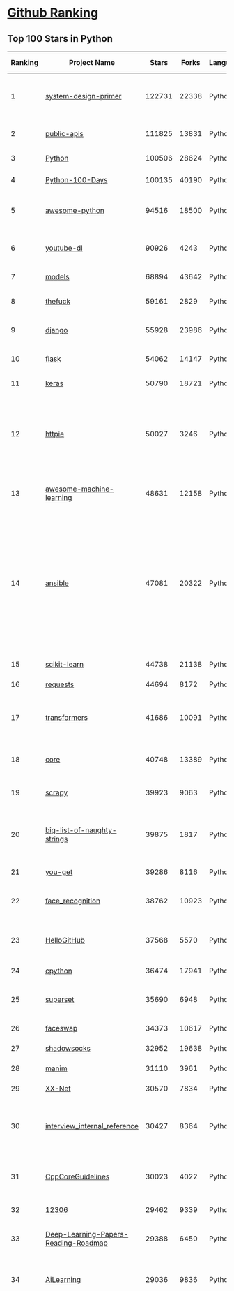 [Github Ranking](../README.md)
==========

## Top 100 Stars in Python

| Ranking | Project Name | Stars | Forks | Language | Open Issues | Description | Last Commit |
| ------- | ------------ | ----- | ----- | -------- | ----------- | ----------- | ----------- |
| 1 | [system-design-primer](https://github.com/donnemartin/system-design-primer) | 122731 | 22338 | Python | 179 | Learn how to design large-scale systems. Prep for the system design interview.  Includes Anki flashcards. | 2021-02-27T21:22:45Z |
| 2 | [public-apis](https://github.com/public-apis/public-apis) | 111825 | 13831 | Python | 258 | A collective list of free APIs for use in software and web development. | 2021-03-01T20:52:43Z |
| 3 | [Python](https://github.com/TheAlgorithms/Python) | 100506 | 28624 | Python | 49 | All Algorithms implemented in Python | 2021-03-03T01:02:57Z |
| 4 | [Python-100-Days](https://github.com/jackfrued/Python-100-Days) | 100135 | 40190 | Python | 540 | Python - 100天从新手到大师 | 2021-02-15T04:29:29Z |
| 5 | [awesome-python](https://github.com/vinta/awesome-python) | 94516 | 18500 | Python | 133 | A curated list of awesome Python frameworks, libraries, software and resources | 2021-02-25T14:54:19Z |
| 6 | [youtube-dl](https://github.com/ytdl-org/youtube-dl) | 90926 | 4243 | Python | 3937 | Command-line program to download videos from YouTube.com and other video sites | 2021-03-03T00:36:18Z |
| 7 | [models](https://github.com/tensorflow/models) | 68894 | 43642 | Python | 1096 | Models and examples built with TensorFlow | 2021-03-03T02:09:18Z |
| 8 | [thefuck](https://github.com/nvbn/thefuck) | 59161 | 2829 | Python | 251 | Magnificent app which corrects your previous console command. | 2021-02-22T22:00:17Z |
| 9 | [django](https://github.com/django/django) | 55928 | 23986 | Python | 164 | The Web framework for perfectionists with deadlines. | 2021-03-03T01:49:44Z |
| 10 | [flask](https://github.com/pallets/flask) | 54062 | 14147 | Python | 26 | The Python micro framework for building web applications. | 2021-03-01T15:25:16Z |
| 11 | [keras](https://github.com/keras-team/keras) | 50790 | 18721 | Python | 3218 | Deep Learning for humans | 2021-03-03T02:13:45Z |
| 12 | [httpie](https://github.com/httpie/httpie) | 50027 | 3246 | Python | 141 | As easy as /aitch-tee-tee-pie/ 🥧 Modern, user-friendly command-line HTTP client for the API era. JSON support, colors, sessions, downloads, plugins & more. https://twitter.com/httpie | 2021-02-27T16:54:56Z |
| 13 | [awesome-machine-learning](https://github.com/josephmisiti/awesome-machine-learning) | 48631 | 12158 | Python | 1 | A curated list of awesome Machine Learning frameworks, libraries and software. | 2021-02-28T17:15:04Z |
| 14 | [ansible](https://github.com/ansible/ansible) | 47081 | 20322 | Python | 1882 | Ansible is a radically simple IT automation platform that makes your applications and systems easier to deploy and maintain. Automate everything from code deployment to network configuration to cloud management, in a language that approaches plain English, using SSH, with no agents to install on remote systems. https://docs.ansible.com. | 2021-03-03T00:52:22Z |
| 15 | [scikit-learn](https://github.com/scikit-learn/scikit-learn) | 44738 | 21138 | Python | 2341 | scikit-learn: machine learning in Python | 2021-03-03T02:46:13Z |
| 16 | [requests](https://github.com/psf/requests) | 44694 | 8172 | Python | 316 | A simple, yet elegant HTTP library. | 2021-02-24T17:19:48Z |
| 17 | [transformers](https://github.com/huggingface/transformers) | 41686 | 10091 | Python | 715 | 🤗Transformers: State-of-the-art Natural Language Processing for Pytorch and TensorFlow 2.0. | 2021-03-03T02:57:41Z |
| 18 | [core](https://github.com/home-assistant/core) | 40748 | 13389 | Python | 1579 | :house_with_garden: Open source home automation that puts local control and privacy first | 2021-03-03T02:31:23Z |
| 19 | [scrapy](https://github.com/scrapy/scrapy) | 39923 | 9063 | Python | 790 | Scrapy, a fast high-level web crawling & scraping framework for Python. | 2021-03-02T18:51:32Z |
| 20 | [big-list-of-naughty-strings](https://github.com/minimaxir/big-list-of-naughty-strings) | 39875 | 1817 | Python | 74 | The Big List of Naughty Strings is a list of strings which have a high probability of causing issues when used as user-input data. | 2021-02-22T01:19:23Z |
| 21 | [you-get](https://github.com/soimort/you-get) | 39286 | 8116 | Python | 351 | :arrow_double_down: Dumb downloader that scrapes the web | 2021-03-01T22:48:07Z |
| 22 | [face_recognition](https://github.com/ageitgey/face_recognition) | 38762 | 10923 | Python | 588 | The world's simplest facial recognition api for Python and the command line | 2021-02-14T15:50:55Z |
| 23 | [HelloGitHub](https://github.com/521xueweihan/HelloGitHub) | 37568 | 5570 | Python | 4 | :octocat: Find pearls on open-source seashore 分享 GitHub 上有趣、入门级的开源项目 | 2021-03-01T00:35:49Z |
| 24 | [cpython](https://github.com/python/cpython) | 36474 | 17941 | Python | 1450 | The Python programming language | 2021-03-03T02:29:53Z |
| 25 | [superset](https://github.com/apache/superset) | 35690 | 6948 | Python | 750 | Apache Superset is a Data Visualization and Data Exploration Platform | 2021-03-03T02:26:39Z |
| 26 | [faceswap](https://github.com/deepfakes/faceswap) | 34373 | 10617 | Python | 8 | Deepfakes Software For All | 2021-03-01T18:02:48Z |
| 27 | [shadowsocks](https://github.com/shadowsocks/shadowsocks) | 32952 | 19638 | Python | 447 | None | 2021-02-28T20:39:55Z |
| 28 | [manim](https://github.com/3b1b/manim) | 31110 | 3961 | Python | 310 | Animation engine for explanatory math videos | 2021-03-01T06:41:46Z |
| 29 | [XX-Net](https://github.com/XX-net/XX-Net) | 30570 | 7834 | Python | 7690 | A proxy tool to bypass GFW. | 2021-01-20T11:06:31Z |
| 30 | [interview_internal_reference](https://github.com/0voice/interview_internal_reference) | 30427 | 8364 | Python | 23 | 2021年最新总结，阿里，腾讯，百度，美团，头条等技术面试题目，以及答案，专家出题人分析汇总。 | 2021-02-24T02:53:16Z |
| 31 | [CppCoreGuidelines](https://github.com/isocpp/CppCoreGuidelines) | 30023 | 4022 | Python | 175 | The C++ Core Guidelines are a set of tried-and-true guidelines, rules, and best practices about coding in C++ | 2021-02-24T11:06:22Z |
| 32 | [12306](https://github.com/testerSunshine/12306) | 29462 | 9339 | Python | 258 | 12306智能刷票，订票 | 2021-01-11T03:52:27Z |
| 33 | [Deep-Learning-Papers-Reading-Roadmap](https://github.com/floodsung/Deep-Learning-Papers-Reading-Roadmap) | 29388 | 6450 | Python | 83 | Deep Learning papers reading roadmap for anyone who are eager to learn this amazing tech! | 2021-02-01T15:08:16Z |
| 34 | [AiLearning](https://github.com/apachecn/AiLearning) | 29036 | 9836 | Python | 33 | AiLearning: 机器学习 - MachineLearning - ML、深度学习 - DeepLearning - DL、自然语言处理 NLP | 2021-01-20T16:02:37Z |
| 35 | [funNLP](https://github.com/fighting41love/funNLP) | 28960 | 8585 | Python | 13 | 中英文敏感词、语言检测、中外手机/电话归属地/运营商查询、名字推断性别、手机号抽取、身份证抽取、邮箱抽取、中日文人名库、中文缩写库、拆字词典、词汇情感值、停用词、反动词表、暴恐词表、繁简体转换、英文模拟中文发音、汪峰歌词生成器、职业名称词库、同义词库、反义词库、否定词库、汽车品牌词库、汽车零件词库、连续英文切割、各种中文词向量、公司名字大全、古诗词库、IT词库、财经词库、成语词库、地名词库、历史名人词库、诗词词库、医学词库、饮食词库、法律词库、汽车词库、动物词库、中文聊天语料、中文谣言数据、百度中文问答数据集、句子相似度匹配算法集合、bert资源、文本生成&摘要相关工具、cocoNLP信息抽取工具、国内电话号码正则匹配、清华大学XLORE:中英文跨语言百科知识图谱、清华大学人工智能技术系列报告、自然语言生成、NLU太难了系列、自动对联数据及机器人、用户名黑名单列表、罪名法务名词及分类模型、微信公众号语料、cs224n深度学习自然语言处理课程、中文手写汉字识别、中文自然语言处理 语料/数据集、变量命名神器、分词语料库+代码、任务型对话英文数据集、ASR 语音数据集 + 基于深度学习的中文语音识别系统、笑声检测器、Microsoft多语言数字/单位/如日期时间识别包、中华新华字典数据库及api(包括常用歇后语、成语、词语和汉字)、文档图谱自动生成、SpaCy 中文模型、Common Voice语音识别数据集新版、神经网络关系抽取、基于bert的命名实体识别、关键词(Keyphrase)抽取包pke、基于医疗领域知识图谱的问答系统、基于依存句法与语义角色标注的事件三元组抽取、依存句法分析4万句高质量标注数据、cnocr：用来做中文OCR的Python3包、中文人物关系知识图谱项目、中文nlp竞赛项目及代码汇总、中文字符数据、speech-aligner: 从“人声语音”及其“语言文本”产生音素级别时间对齐标注的工具、AmpliGraph: 知识图谱表示学习(Python)库：知识图谱概念链接预测、Scattertext 文本可视化(python)、语言/知识表示工具：BERT & ERNIE、中文对比英文自然语言处理NLP的区别综述、Synonyms中文近义词工具包、HarvestText领域自适应文本挖掘工具（新词发现-情感分析-实体链接等）、word2word：(Python)方便易用的多语言词-词对集：62种语言/3,564个多语言对、语音识别语料生成工具：从具有音频/字幕的在线视频创建自动语音识别(ASR)语料库、构建医疗实体识别的模型（包含词典和语料标注）、单文档非监督的关键词抽取、Kashgari中使用gpt-2语言模型、开源的金融投资数据提取工具、文本自动摘要库TextTeaser: 仅支持英文、人民日报语料处理工具集、一些关于自然语言的基本模型、基于14W歌曲知识库的问答尝试--功能包括歌词接龙and已知歌词找歌曲以及歌曲歌手歌词三角关系的问答、基于Siamese bilstm模型的相似句子判定模型并提供训练数据集和测试数据集、用Transformer编解码模型实现的根据Hacker News文章标题自动生成评论、用BERT进行序列标记和文本分类的模板代码、LitBank：NLP数据集——支持自然语言处理和计算人文学科任务的100部带标记英文小说语料、百度开源的基准信息抽取系统、虚假新闻数据集、Facebook: LAMA语言模型分析，提供Transformer-XL/BERT/ELMo/GPT预训练语言模型的统一访问接口、CommonsenseQA：面向常识的英文QA挑战、中文知识图谱资料、数据及工具、各大公司内部里大牛分享的技术文档 PDF 或者 PPT、自然语言生成SQL语句（英文）、中文NLP数据增强（EDA）工具、英文NLP数据增强工具 、基于医药知识图谱的智能问答系统、京东商品知识图谱、基于mongodb存储的军事领域知识图谱问答项目、基于远监督的中文关系抽取、语音情感分析、中文ULMFiT-情感分析-文本分类-语料及模型、一个拍照做题程序、世界各国大规模人名库、一个利用有趣中文语料库 qingyun 训练出来的中文聊天机器人、中文聊天机器人seqGAN、省市区镇行政区划数据带拼音标注、教育行业新闻语料库包含自动文摘功能、开放了对话机器人-知识图谱-语义理解-自然语言处理工具及数据、中文知识图谱：基于百度百科中文页面-抽取三元组信息-构建中文知识图谱、masr: 中文语音识别-提供预训练模型-高识别率、Python音频数据增广库、中文全词覆盖BERT及两份阅读理解数据、ConvLab：开源多域端到端对话系统平台、中文自然语言处理数据集、基于最新版本rasa搭建的对话系统、基于TensorFlow和BERT的管道式实体及关系抽取、一个小型的证券知识图谱/知识库、复盘所有NLP比赛的TOP方案、OpenCLaP：多领域开源中文预训练语言模型仓库、UER：基于不同语料+编码器+目标任务的中文预训练模型仓库、中文自然语言处理向量合集、基于金融-司法领域(兼有闲聊性质)的聊天机器人、g2pC：基于上下文的汉语读音自动标记模块、Zincbase 知识图谱构建工具包、诗歌质量评价/细粒度情感诗歌语料库、快速转化「中文数字」和「阿拉伯数字」、百度知道问答语料库、基于知识图谱的问答系统、jieba_fast 加速版的jieba、正则表达式教程、中文阅读理解数据集、基于BERT等最新语言模型的抽取式摘要提取、Python利用深度学习进行文本摘要的综合指南、知识图谱深度学习相关资料整理、维基大规模平行文本语料、StanfordNLP 0.2.0：纯Python版自然语言处理包、NeuralNLP-NeuralClassifier：腾讯开源深度学习文本分类工具、端到端的封闭域对话系统、中文命名实体识别：NeuroNER vs. BertNER、新闻事件线索抽取、2019年百度的三元组抽取比赛：“科学空间队”源码、基于依存句法的开放域文本知识三元组抽取和知识库构建、中文的GPT2训练代码、ML-NLP - 机器学习(Machine Learning)NLP面试中常考到的知识点和代码实现、nlp4han:中文自然语言处理工具集(断句/分词/词性标注/组块/句法分析/语义分析/NER/N元语法/HMM/代词消解/情感分析/拼写检查、XLM：Facebook的跨语言预训练语言模型、用基于BERT的微调和特征提取方法来进行知识图谱百度百科人物词条属性抽取、中文自然语言处理相关的开放任务-数据集-当前最佳结果、CoupletAI - 基于CNN+Bi-LSTM+Attention 的自动对对联系统、抽象知识图谱、MiningZhiDaoQACorpus - 580万百度知道问答数据挖掘项目、brat rapid annotation tool: 序列标注工具、大规模中文知识图谱数据：1.4亿实体、数据增强在机器翻译及其他nlp任务中的应用及效果、allennlp阅读理解:支持多种数据和模型、PDF表格数据提取工具 、 Graphbrain：AI开源软件库和科研工具，目的是促进自动意义提取和文本理解以及知识的探索和推断、简历自动筛选系统、基于命名实体识别的简历自动摘要、中文语言理解测评基准，包括代表性的数据集&基准模型&语料库&排行榜、树洞 OCR 文字识别 、从包含表格的扫描图片中识别表格和文字、语声迁移、Python口语自然语言处理工具集(英文)、 similarity：相似度计算工具包，java编写、海量中文预训练ALBERT模型 、Transformers 2.0 、基于大规模音频数据集Audioset的音频增强 、Poplar：网页版自然语言标注工具、图片文字去除，可用于漫画翻译 、186种语言的数字叫法库、Amazon发布基于知识的人-人开放领域对话数据集 、中文文本纠错模块代码、繁简体转换 、 Python实现的多种文本可读性评价指标、类似于人名/地名/组织机构名的命名体识别数据集 、东南大学《知识图谱》研究生课程(资料)、. 英文拼写检查库 、 wwsearch是企业微信后台自研的全文检索引擎、CHAMELEON：深度学习新闻推荐系统元架构 、 8篇论文梳理BERT相关模型进展与反思、DocSearch：免费文档搜索引擎、 LIDA：轻量交互式对话标注工具 、aili - the fastest in-memory index in the East 东半球最快并发索引 、知识图谱车音工作项目、自然语言生成资源大全 、中日韩分词库mecab的Python接口库、中文文本摘要/关键词提取、汉字字符特征提取器 (featurizer)，提取汉字的特征（发音特征、字形特征）用做深度学习的特征、中文生成任务基准测评 、中文缩写数据集、中文任务基准测评 - 代表性的数据集-基准(预训练)模型-语料库-baseline-工具包-排行榜、PySS3：面向可解释AI的SS3文本分类器机器可视化工具 、中文NLP数据集列表、COPE - 格律诗编辑程序、doccano：基于网页的开源协同多语言文本标注工具 、PreNLP：自然语言预处理库、简单的简历解析器，用来从简历中提取关键信息、用于中文闲聊的GPT2模型：GPT2-chitchat、基于检索聊天机器人多轮响应选择相关资源列表(Leaderboards、Datasets、Papers)、(Colab)抽象文本摘要实现集锦(教程 、词语拼音数据、高效模糊搜索工具、NLP数据增广资源集、微软对话机器人框架 、 GitHub Typo Corpus：大规模GitHub多语言拼写错误/语法错误数据集、TextCluster：短文本聚类预处理模块 Short text cluster、面向语音识别的中文文本规范化、BLINK：最先进的实体链接库、BertPunc：基于BERT的最先进标点修复模型、Tokenizer：快速、可定制的文本词条化库、中文语言理解测评基准，包括代表性的数据集、基准(预训练)模型、语料库、排行榜、spaCy 医学文本挖掘与信息提取 、 NLP任务示例项目代码集、 python拼写检查库、chatbot-list - 行业内关于智能客服、聊天机器人的应用和架构、算法分享和介绍、语音质量评价指标(MOSNet, BSSEval, STOI, PESQ, SRMR)、 用138GB语料训练的法文RoBERTa预训练语言模型 、BERT-NER-Pytorch：三种不同模式的BERT中文NER实验、无道词典 - 有道词典的命令行版本，支持英汉互查和在线查询、2019年NLP亮点回顾、 Chinese medical dialogue data 中文医疗对话数据集 、最好的汉字数字(中文数字)-阿拉伯数字转换工具、 基于百科知识库的中文词语多词义/义项获取与特定句子词语语义消歧、awesome-nlp-sentiment-analysis - 情感分析、情绪原因识别、评价对象和评价词抽取、LineFlow：面向所有深度学习框架的NLP数据高效加载器、中文医学NLP公开资源整理 、MedQuAD：(英文)医学问答数据集、将自然语言数字串解析转换为整数和浮点数、Transfer Learning in Natural Language Processing (NLP) 、面向语音识别的中文/英文发音辞典、Tokenizers：注重性能与多功能性的最先进分词器、CLUENER 细粒度命名实体识别 Fine Grained Named Entity Recognition、 基于BERT的中文命名实体识别、中文谣言数据库、NLP数据集/基准任务大列表、nlp相关的一些论文及代码, 包括主题模型、词向量(Word Embedding)、命名实体识别(NER)、文本分类(Text Classificatin)、文本生成(Text Generation)、文本相似性(Text Similarity)计算等，涉及到各种与nlp相关的算法，基于keras和tensorflow 、Python文本挖掘/NLP实战示例、 Blackstone：面向非结构化法律文本的spaCy pipeline和NLP模型通过同义词替换实现文本“变脸” 、中文 预训练 ELECTREA 模型: 基于对抗学习 pretrain Chinese Model 、albert-chinese-ner - 用预训练语言模型ALBERT做中文NER 、基于GPT2的特定主题文本生成/文本增广、开源预训练语言模型合集、多语言句向量包、编码、标记和实现：一种可控高效的文本生成方法、 英文脏话大列表 、attnvis：GPT2、BERT等transformer语言模型注意力交互可视化、CoVoST：Facebook发布的多语种语音-文本翻译语料库，包括11种语言(法语、德语、荷兰语、俄语、西班牙语、意大利语、土耳其语、波斯语、瑞典语、蒙古语和中文)的语音、文字转录及英文译文、Jiagu自然语言处理工具 - 以BiLSTM等模型为基础，提供知识图谱关系抽取 中文分词 词性标注 命名实体识别 情感分析 新词发现 关键词 文本摘要 文本聚类等功能、用unet实现对文档表格的自动检测，表格重建、NLP事件提取文献资源列表 、 金融领域自然语言处理研究资源大列表、CLUEDatasetSearch - 中英文NLP数据集：搜索所有中文NLP数据集，附常用英文NLP数据集 、medical_NER - 中文医学知识图谱命名实体识别 、(哈佛)讲因果推理的免费书、知识图谱相关学习资料/数据集/工具资源大列表、Forte：灵活强大的自然语言处理pipeline工具集 、Python字符串相似性算法库、PyLaia：面向手写文档分析的深度学习工具包、TextFooler：针对文本分类/推理的对抗文本生成模块、Haystack：灵活、强大的可扩展问答(QA)框架、中文关键短语抽取工具 | 2020-12-22T20:11:33Z |
| 36 | [localstack](https://github.com/localstack/localstack) | 28847 | 2276 | Python | 257 | 💻  A fully functional local AWS cloud stack. Develop and test your cloud & Serverless apps offline! | 2021-03-02T23:32:28Z |
| 37 | [pandas](https://github.com/pandas-dev/pandas) | 28684 | 11954 | Python | 3667 | Flexible and powerful data analysis / manipulation library for Python, providing labeled data structures similar to R data.frame objects, statistical functions, and much more | 2021-03-03T02:54:01Z |
| 38 | [fastapi](https://github.com/tiangolo/fastapi) | 28058 | 1903 | Python | 704 | FastAPI framework, high performance, easy to learn, fast to code, ready for production | 2021-03-02T22:26:08Z |
| 39 | [certbot](https://github.com/certbot/certbot) | 27756 | 3051 | Python | 579 | Certbot is EFF's tool to obtain certs from Let's Encrypt and (optionally) auto-enable HTTPS on your server.  It can also act as a client for any other CA that uses the ACME protocol. | 2021-03-02T21:50:28Z |
| 40 | [python-patterns](https://github.com/faif/python-patterns) | 27719 | 5749 | Python | 10 | A collection of design patterns/idioms in Python | 2021-01-25T22:10:37Z |
| 41 | [sentry](https://github.com/getsentry/sentry) | 27444 | 3080 | Python | 294 | Sentry is cross-platform application monitoring, with a focus on error reporting. | 2021-03-03T02:24:58Z |
| 42 | [bert](https://github.com/google-research/bert) | 27118 | 7669 | Python | 777 | TensorFlow code and pre-trained models for BERT | 2021-02-25T12:31:57Z |
| 43 | [wtfpython](https://github.com/satwikkansal/wtfpython) | 26082 | 2190 | Python | 49 | What the f*ck Python? 😱 | 2021-02-25T07:13:24Z |
| 44 | [jieba](https://github.com/fxsjy/jieba) | 25612 | 6126 | Python | 598 | 结巴中文分词 | 2020-12-05T18:32:32Z |
| 45 | [DeepFaceLab](https://github.com/iperov/DeepFaceLab) | 24321 | 5500 | Python | 266 | DeepFaceLab is the leading software for creating deepfakes. | 2021-02-26T12:32:50Z |
| 46 | [Detectron](https://github.com/facebookresearch/Detectron) | 24146 | 5298 | Python | 318 | FAIR's research platform for object detection research, implementing popular algorithms like Mask R-CNN and RetinaNet. | 2020-08-20T17:17:26Z |
| 47 | [rich](https://github.com/willmcgugan/rich) | 23745 | 702 | Python | 7 | Rich is a Python library for rich text and beautiful formatting in the terminal. | 2021-03-03T01:33:47Z |
| 48 | [cheat.sh](https://github.com/chubin/cheat.sh) | 23656 | 1198 | Python | 83 | the only cheat sheet you need | 2021-02-28T17:26:58Z |
| 49 | [gym](https://github.com/openai/gym) | 23577 | 6726 | Python | 262 | A toolkit for developing and comparing reinforcement learning algorithms. | 2021-02-28T14:52:40Z |
| 50 | [Real-Time-Voice-Cloning](https://github.com/CorentinJ/Real-Time-Voice-Cloning) | 23224 | 4479 | Python | 13 | Clone a voice in 5 seconds to generate arbitrary speech in real-time | 2021-02-23T14:11:03Z |
| 51 | [YouCompleteMe](https://github.com/ycm-core/YouCompleteMe) | 22570 | 2615 | Python | 34 | A code-completion engine for Vim | 2021-02-23T10:48:56Z |
| 52 | [PayloadsAllTheThings](https://github.com/swisskyrepo/PayloadsAllTheThings) | 22433 | 6596 | Python | 9 | A list of useful payloads and bypass for Web Application Security and Pentest/CTF | 2021-02-26T15:37:41Z |
| 53 | [linux-insides](https://github.com/0xAX/linux-insides) | 22413 | 2551 | Python | 42 | A little bit about a linux kernel | 2021-02-27T07:28:31Z |
| 54 | [HanLP](https://github.com/hankcs/HanLP) | 22181 | 5947 | Python | 4 | 中文分词 词性标注 命名实体识别 依存句法分析 语义依存分析 新词发现 关键词短语提取 自动摘要 文本分类聚类 拼音简繁转换 自然语言处理 | 2021-03-01T10:02:26Z |
| 55 | [interactive-coding-challenges](https://github.com/donnemartin/interactive-coding-challenges) | 21997 | 3501 | Python | 58 | 120+ interactive Python coding interview challenges (algorithms and data structures).  Includes Anki flashcards. | 2020-12-11T15:29:16Z |
| 56 | [compose](https://github.com/docker/compose) | 21981 | 3652 | Python | 483 | Define and run multi-container applications with Docker | 2021-03-02T17:14:56Z |
| 57 | [mitmproxy](https://github.com/mitmproxy/mitmproxy) | 21641 | 2784 | Python | 227 | An interactive TLS-capable intercepting HTTP proxy for penetration testers and software developers. | 2021-03-03T01:22:30Z |
| 58 | [pipenv](https://github.com/pypa/pipenv) | 21591 | 1602 | Python | 506 |  Python Development Workflow for Humans. | 2021-02-18T09:05:53Z |
| 59 | [ItChat](https://github.com/littlecodersh/ItChat) | 21235 | 4981 | Python | 231 | A complete and graceful API for Wechat. 微信个人号接口、微信机器人及命令行微信，三十行即可自定义个人号机器人。 | 2021-02-28T15:51:27Z |
| 60 | [sherlock](https://github.com/sherlock-project/sherlock) | 20801 | 2132 | Python | 85 | 🔎 Hunt down social media accounts by username across social networks | 2021-02-26T14:57:11Z |
| 61 | [airflow](https://github.com/apache/airflow) | 20633 | 8092 | Python | 994 | Apache Airflow - A platform to programmatically author, schedule, and monitor workflows | 2021-03-03T02:32:13Z |
| 62 | [Python](https://github.com/geekcomputers/Python) | 20579 | 9637 | Python | 199 | My Python Examples | 2021-02-28T12:56:12Z |
| 63 | [python-cheatsheet](https://github.com/gto76/python-cheatsheet) | 20428 | 3860 | Python | 23 | Comprehensive Python Cheatsheet | 2021-03-02T10:04:01Z |
| 64 | [django-rest-framework](https://github.com/encode/django-rest-framework) | 20376 | 5577 | Python | 376 | Web APIs for Django. 🎸 | 2021-03-02T23:02:27Z |
| 65 | [data-science-ipython-notebooks](https://github.com/donnemartin/data-science-ipython-notebooks) | 20291 | 6450 | Python | 19 | Data science Python notebooks: Deep learning (TensorFlow, Theano, Caffe, Keras), scikit-learn, Kaggle, big data (Spark, Hadoop MapReduce, HDFS), matplotlib, pandas, NumPy, SciPy, Python essentials, AWS, and various command lines. | 2021-02-18T10:51:00Z |
| 66 | [algo](https://github.com/trailofbits/algo) | 20216 | 1746 | Python | 86 | Set up a personal VPN in the cloud | 2021-02-17T23:51:34Z |
| 67 | [d2l-zh](https://github.com/d2l-ai/d2l-zh) | 20197 | 5177 | Python | 4 | 《动手学深度学习》：面向中文读者、能运行、可讨论。中英文版被全球175所大学采用教学。 | 2021-03-02T04:59:03Z |
| 68 | [tornado](https://github.com/tornadoweb/tornado) | 19829 | 5333 | Python | 221 | Tornado is a Python web framework and asynchronous networking library, originally developed at FriendFeed. | 2021-03-02T10:01:58Z |
| 69 | [pytorch-tutorial](https://github.com/yunjey/pytorch-tutorial) | 19818 | 6283 | Python | 75 | PyTorch Tutorial for Deep Learning Researchers | 2020-12-21T07:28:47Z |
| 70 | [black](https://github.com/psf/black) | 19761 | 1271 | Python | 423 | The uncompromising Python code formatter | 2021-03-03T01:21:50Z |
| 71 | [spaCy](https://github.com/explosion/spaCy) | 19727 | 3326 | Python | 113 | 💫 Industrial-strength Natural Language Processing (NLP) in Python | 2021-03-02T20:18:46Z |
| 72 | [ML-From-Scratch](https://github.com/eriklindernoren/ML-From-Scratch) | 19527 | 3753 | Python | 37 | Machine Learning From Scratch. Bare bones NumPy implementations of machine learning models and algorithms with a focus on accessibility. Aims to cover everything from linear regression to deep learning. | 2020-12-21T21:14:19Z |
| 73 | [Mask_RCNN](https://github.com/matterport/Mask_RCNN) | 19513 | 9356 | Python | 1634 | Mask R-CNN for object detection and instance segmentation on Keras and TensorFlow | 2020-12-18T20:32:59Z |
| 74 | [sqlmap](https://github.com/sqlmapproject/sqlmap) | 19473 | 4198 | Python | 42 | Automatic SQL injection and database takeover tool | 2021-02-25T11:19:13Z |
| 75 | [algorithms](https://github.com/keon/algorithms) | 18807 | 3864 | Python | 152 | Minimal examples of data structures and algorithms in Python | 2021-02-09T04:53:57Z |
| 76 | [python-fire](https://github.com/google/python-fire) | 18728 | 1131 | Python | 95 | Python Fire is a library for automatically generating command line interfaces (CLIs) from absolutely any Python object. | 2021-02-28T17:53:33Z |
| 77 | [redash](https://github.com/getredash/redash) | 18306 | 3150 | Python | 600 | Make Your Company Data Driven. Connect to any data source, easily visualize, dashboard and share your data. | 2021-03-02T16:01:59Z |
| 78 | [algo](https://github.com/wangzheng0822/algo) | 18015 | 5835 | Python | 131 | 数据结构和算法必知必会的50个代码实现 | 2021-02-12T18:32:58Z |
| 79 | [glances](https://github.com/nicolargo/glances) | 17932 | 1174 | Python | 194 | Glances an Eye on your system. A top/htop alternative for GNU/Linux, BSD, Mac OS and Windows operating systems. | 2021-02-28T09:21:27Z |
| 80 | [NLP-progress](https://github.com/sebastianruder/NLP-progress) | 17895 | 3068 | Python | 27 | Repository to track the progress in Natural Language Processing (NLP), including the datasets and the current state-of-the-art for the most common NLP tasks. | 2021-02-20T12:45:04Z |
| 81 | [macOS-Security-and-Privacy-Guide](https://github.com/drduh/macOS-Security-and-Privacy-Guide) | 17767 | 1250 | Python | 7 | Guide to securing and improving privacy on macOS | 2020-11-11T19:58:48Z |
| 82 | [tqdm](https://github.com/tqdm/tqdm) | 17599 | 910 | Python | 277 | A Fast, Extensible Progress Bar for Python and CLI | 2021-03-02T10:27:24Z |
| 83 | [hosts](https://github.com/StevenBlack/hosts) | 17328 | 1548 | Python | 33 | Consolidating and extending hosts files from several well-curated sources. You can optionally pick extensions to block pornography, social media, and other categories. | 2021-02-28T19:28:03Z |
| 84 | [celery](https://github.com/celery/celery) | 16793 | 3956 | Python | 491 | Distributed Task Queue (development branch) | 2021-03-02T19:48:20Z |
| 85 | [numpy](https://github.com/numpy/numpy) | 16419 | 5308 | Python | 2253 | The fundamental package for scientific computing with Python. | 2021-03-03T00:07:52Z |
| 86 | [magenta](https://github.com/magenta/magenta) | 16354 | 3359 | Python | 301 | Magenta: Music and Art Generation with Machine Intelligence | 2021-02-18T16:24:31Z |
| 87 | [spleeter](https://github.com/deezer/spleeter) | 15704 | 1611 | Python | 81 | Deezer source separation library including pretrained models. | 2021-03-01T13:04:37Z |
| 88 | [reddit](https://github.com/reddit-archive/reddit) | 15675 | 2868 | Python | 304 | historical code from reddit.com | 2017-10-17T19:57:07Z |
| 89 | [Depix](https://github.com/beurtschipper/Depix) | 15669 | 1920 | Python | 9 | Recovers passwords from pixelized screenshots | 2021-02-17T09:35:09Z |
| 90 | [examples](https://github.com/pytorch/examples) | 15558 | 7278 | Python | 303 | A set of examples around pytorch in Vision, Text, Reinforcement Learning, etc. | 2021-02-23T09:06:50Z |
| 91 | [bitcoinbook](https://github.com/bitcoinbook/bitcoinbook) | 15522 | 4280 | Python | 90 | Mastering Bitcoin 2nd Edition - Programming the Open Blockchain | 2021-03-02T02:42:51Z |
| 92 | [locust](https://github.com/locustio/locust) | 15488 | 2060 | Python | 54 | Scalable user load testing tool written in Python | 2021-03-02T19:18:07Z |
| 93 | [TensorFlow-Course](https://github.com/instillai/TensorFlow-Course) | 15481 | 3127 | Python | 2 | :satellite: Simple and ready-to-use tutorials for TensorFlow  | 2020-12-21T21:15:27Z |
| 94 | [CheatSheetSeries](https://github.com/OWASP/CheatSheetSeries) | 15464 | 2244 | Python | 38 | The OWASP Cheat Sheet Series was created to provide a concise collection of high value information on specific application security topics. | 2021-03-02T12:09:25Z |
| 95 | [jumpserver](https://github.com/jumpserver/jumpserver) | 15329 | 4103 | Python | 124 | JumpServer 是全球首款开源的堡垒机，是符合 4A 的专业运维安全审计系统。 | 2021-03-03T02:59:31Z |
| 96 | [cascadia-code](https://github.com/microsoft/cascadia-code) | 15315 | 463 | Python | 38 | This is a fun, new monospaced font that includes programming ligatures and is designed to enhance the modern look and feel of the Windows Terminal. | 2021-03-01T18:02:49Z |
| 97 | [detectron2](https://github.com/facebookresearch/detectron2) | 15190 | 3875 | Python | 90 | Detectron2 is FAIR's next-generation platform for object detection and segmentation. | 2021-03-02T05:43:18Z |
| 98 | [ray](https://github.com/ray-project/ray) | 15032 | 2421 | Python | 1338 | An open source framework that provides a simple, universal API for building distributed applications. Ray is packaged with RLlib, a scalable reinforcement learning library, and Tune, a scalable hyperparameter tuning library. | 2021-03-03T02:58:41Z |
| 99 | [toml](https://github.com/toml-lang/toml) | 14941 | 731 | Python | 37 | Tom's Obvious, Minimal Language | 2021-02-24T18:14:38Z |
| 100 | [professional-programming](https://github.com/charlax/professional-programming) | 14939 | 1334 | Python | 0 | A collection of full-stack resources for programmers. | 2021-03-01T18:49:52Z |

